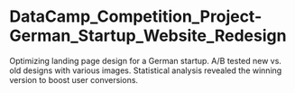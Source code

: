 # DataCamp_Competition_Project-German_Startup_Website_Redesign
Optimizing landing page design for a German startup. A/B tested new vs. old designs with various images. Statistical analysis revealed the winning version to boost user conversions.
